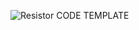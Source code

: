![Resistor CODE TEMPLATE](https://user-images.githubusercontent.com/98825305/153282536-127d95cc-85a2-4b23-b0e6-8adb5921f49c.png)
